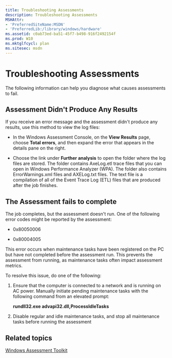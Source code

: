 ```yaml
---
title: Troubleshooting Assessments
description: Troubleshooting Assessments
MSHAttr:
- 'PreferredSiteName:MSDN'
- 'PreferredLib:/library/windows/hardware'
ms.assetid: c0ab73ed-ba51-45f7-b498-916f2492154f
ms.prod: W10
ms.mktglfcycl: plan
ms.sitesec: msdn
---
```


# Troubleshooting Assessments


The following information can help you diagnose what causes assessments to fail.

## Assessment Didn't Produce Any Results


If you receive an error message and the assessment didn't produce any results, use this method to view the log files:

-   In the Windows Assessment Console, on the **View Results** page, choose **Total errors**, and then expand the error that appears in the details pane on the right.

-   Choose the link under **Further analysis** to open the folder where the log files are stored. The folder contains AxeLog.etl trace files that you can open in Windows Performance Analyzer (WPA). The folder also contains ErrorWarnings.xml files and AXELog.txt files. The text file is a compilation of all of the Event Trace Log (ETL) files that are produced after the job finishes.

## The Assessment fails to complete


The job completes, but the assessment doesn't run. One of the following error codes might be reported by the assessment:

-   0x80050006

-   0x80004005

This error occurs when maintenance tasks have been registered on the PC but have not completed before the assessment run. This prevents the assessment from running, as maintenance tasks often impact assessment metrics.

To resolve this issue, do one of the following:

1.  Ensure that the computer is connected to a network and is running on AC power. Manually initiate pending maintenance tasks with the following command from an elevated prompt:

    **rundll32.exe advapi32.dll,ProcessIdleTasks**

2.  Disable regular and idle maintenance tasks, and stop all maintenance tasks before running the assessment

## Related topics


[Windows Assessment Toolkit](windows-assessment-toolkit-technical-reference.md)

 

 







